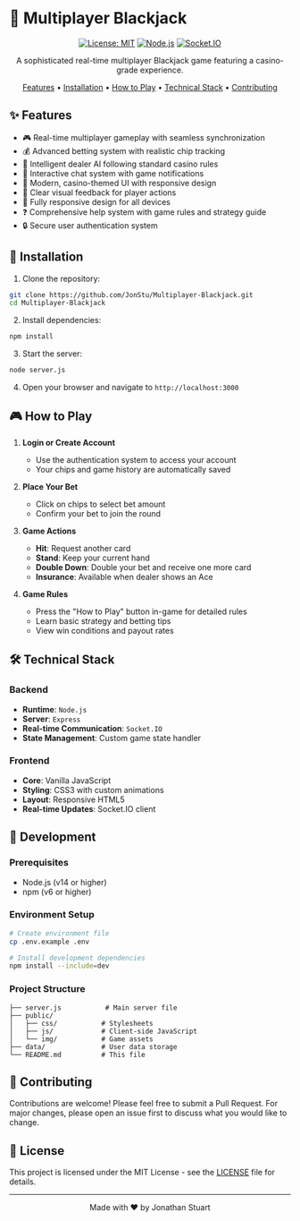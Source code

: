 # 🎰 Multiplayer Blackjack

<div align="center">

[![License: MIT](https://img.shields.io/badge/License-MIT-yellow.svg)](https://opensource.org/licenses/MIT)
[![Node.js](https://img.shields.io/badge/Node.js-43853D?style=flat&logo=node.js&logoColor=white)](https://nodejs.org/)
[![Socket.IO](https://img.shields.io/badge/Socket.IO-010101?style=flat&logo=socket.io&logoColor=white)](https://socket.io/)

A sophisticated real-time multiplayer Blackjack game featuring a casino-grade experience.

[Features](#features) • [Installation](#installation) • [How to Play](#how-to-play) • [Technical Stack](#technical-stack) • [Contributing](#contributing)

</div>

## ✨ Features

- 🎮 Real-time multiplayer gameplay with seamless synchronization
- 💰 Advanced betting system with realistic chip tracking
- 🤖 Intelligent dealer AI following standard casino rules
- 💬 Interactive chat system with game notifications
- 🎨 Modern, casino-themed UI with responsive design
- 🎯 Clear visual feedback for player actions
- 📱 Fully responsive design for all devices
- ❓ Comprehensive help system with game rules and strategy guide
- 🔒 Secure user authentication system

## 🚀 Installation

1. Clone the repository:
```bash
git clone https://github.com/JonStu/Multiplayer-Blackjack.git
cd Multiplayer-Blackjack
```

2. Install dependencies:
```bash
npm install
```

3. Start the server:
```bash
node server.js
```

4. Open your browser and navigate to `http://localhost:3000`

## 🎮 How to Play

1. **Login or Create Account**
   - Use the authentication system to access your account
   - Your chips and game history are automatically saved

2. **Place Your Bet**
   - Click on chips to select bet amount
   - Confirm your bet to join the round

3. **Game Actions**
   - **Hit**: Request another card
   - **Stand**: Keep your current hand
   - **Double Down**: Double your bet and receive one more card
   - **Insurance**: Available when dealer shows an Ace

4. **Game Rules**
   - Press the "How to Play" button in-game for detailed rules
   - Learn basic strategy and betting tips
   - View win conditions and payout rates

## 🛠 Technical Stack

### Backend
- **Runtime**: `Node.js`
- **Server**: `Express`
- **Real-time Communication**: `Socket.IO`
- **State Management**: Custom game state handler

### Frontend
- **Core**: Vanilla JavaScript
- **Styling**: CSS3 with custom animations
- **Layout**: Responsive HTML5
- **Real-time Updates**: Socket.IO client

## 🔧 Development

### Prerequisites
- Node.js (v14 or higher)
- npm (v6 or higher)

### Environment Setup
```bash
# Create environment file
cp .env.example .env

# Install development dependencies
npm install --include=dev
```

### Project Structure
```
├── server.js           # Main server file
├── public/            
│   ├── css/           # Stylesheets
│   ├── js/            # Client-side JavaScript
│   └── img/           # Game assets
├── data/              # User data storage
└── README.md          # This file
```

## 🤝 Contributing

Contributions are welcome! Please feel free to submit a Pull Request. For major changes, please open an issue first to discuss what you would like to change.

## 📜 License

This project is licensed under the MIT License - see the [LICENSE](LICENSE) file for details.

---

<div align="center">
Made with ❤️ by Jonathan Stuart
</div>
